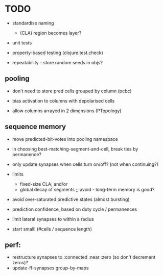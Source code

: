 # TODO


* standardise naming
  * (CLA) region becomes layer?

* unit tests
* property-based testing (clojure.test.check)
* repeatability - store random seeds in objs?

## pooling

* don't need to store pred cells grouped by column (pcbc)

* bias activation to columns with depolarised cells

* allow columns arrayed in 2 dimensions (PTopology)

## sequence memory

* move predicted-bit-votes into pooling namespace

* in choosing best-matching-segment-and-cell, break ties by permanence?

* only update synapses when cells turn on/off? (not when continuing?)

* limits
  * fixed-size CLA; and/or
  * global decay of segments       ;; avoid - long-term memory is good?
* avoid over-saturated predictive states (almost bursting)
* prediction confidence, based on duty cycle / permanences

* limit lateral synapses to within a radius 

* start small! (#cells / sequence length)


## perf:
* restructure synapses to :connected :near :zero (so don't decrement zeros)?
* update-ff-synapses group-by-maps